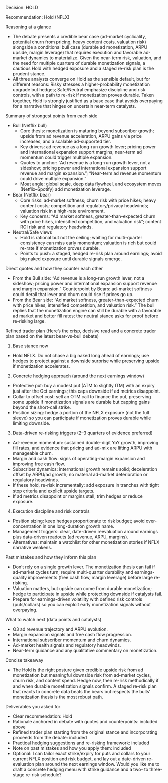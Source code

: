 Decision: HOLD

Recommendation: Hold (NFLX)

Reasoning at a glance
- The debate presents a credible bear case (ad-market cyclicality, potential churn from pricing, heavy content costs, valuation risk) alongside a conditional bull case (durable ad monetization, ARPU upside, margin leverage) that requires execution and favorable ad-market dynamics to materialize. Given the near-term risk, valuation, and the need for multiple quarters of durable monetization signals, a cautious Hold with hedged exposure and a staged re-risk plan is the prudent stance.
- All three analysts converge on Hold as the sensible default, but for different reasons: Risky stresses a higher-probability monetization upgrade but hedges; Safe/Neutral emphasize discipline and risk controls, with a path to re-risk if monetization proves durable. Taken together, Hold is strongly justified as a base case that avoids overpaying for a narrative that hinges on uncertain near-term catalysts.

Summary of strongest points from each side
- Bull (Netflix bull)
  - Core thesis: monetization is maturing beyond subscriber growth; upside from ad revenue acceleration, ARPU gains via price increases, and a scalable ad-supported tier.
  - Key drivers: ad revenue as a long-run growth lever; pricing power and international expansion support margins; near-term ad momentum could trigger multiple expansion.
  - Quotes to anchor: “Ad revenue is a long-run growth lever, not a sideshow; pricing power and international expansion support revenue and margin expansion.”; “Near-term ad revenue momentum could drive multiple expansion.”
  - Moat angle: global scale, deep data flywheel, and ecosystem moves (Netflix–Spotify) add monetization leverage.
- Bear (Netflix bear)
  - Core risks: ad-market softness; churn risk with price hikes; heavy content costs; competition and regulatory/privacy headwinds; valuation risk in a high-rate environment.
  - Key concerns: “Ad market softness, greater-than-expected churn with price hikes, intensified competition, and valuation risk”; content ROI risk and regulatory headwinds.
- Neutral/Safe views
  - Hold is rational but not the ceiling; waiting for multi-quarter consistency can miss early momentum; valuation is rich but could re-rate if monetization proves durable.
  - Points to push: a staged, hedged re-risk plan around earnings; avoid big naked exposure until durable signals emerge.

Direct quotes and how they counter each other
- From the Bull side: “Ad revenue is a long-run growth lever, not a sideshow; pricing power and international expansion support revenue and margin expansion.” Counterpoint by Bears: ad-market softness could derail that lever and churn could rise if prices go up.
- From the Bear side: “Ad market softness, greater-than-expected churn with price hikes, intensified competition, and valuation risk.” The bull replies that the monetization engine can still be durable with a favorable ad market and better fill rates; the neutral stance asks for proof before re-risking large.

Refined trader plan (Here’s the crisp, decisive read and a concrete trader plan based on the latest bear-vs-bull debate)

1) Base stance now
- Hold NFLX. Do not chase a big naked long ahead of earnings; use hedges to protect against a downside surprise while preserving upside if monetization accelerates.

2) Concrete hedging approach (around the next earnings window)
- Protective put: buy a modest put (ATM to slightly ITM) with an expiry just after the Oct earnings; this caps downside if ad metrics disappoint.
- Collar to offset cost: sell an OTM call to finance the put, preserving some upside if monetization signals are durable but capping gains beyond the short-call strike.
- Position sizing: hedge a portion of the NFLX exposure (not the full sleeve) so you can participate if monetization proves durable while limiting downside.

3) Data-driven re-risking triggers (2–3 quarters of evidence preferred)
- Ad-revenue momentum: sustained double-digit YoY growth, improving fill rates, and evidence that pricing and ad-mix are lifting ARPU with manageable churn.
- Margin and cash flow: signs of operating-margin expansion and improving free cash flow.
- Subscriber dynamics: international growth remains solid; deceleration offset by ARPU/ad growth; no material ad-market deterioration or regulatory headwinds.
- If these hold, re-risk incrementally: add exposure in tranches with tight stop criteria and explicit upside targets.
- If ad metrics disappoint or margins stall, trim hedges or reduce exposure.

4) Execution discipline and risk controls
- Position sizing: keep hedges proportionate to risk budget; avoid over-concentration in one long-duration growth name.
- Management triggers: clear, date-driven reevaluation around earnings plus data-driven readouts (ad revenue, ARPU, margins).
- Alternatives: maintain a watchlist for other monetization stories if NFLX narrative weakens.

Past mistakes and how they inform this plan
- Don’t rely on a single growth lever. The monetization thesis can fail if ad-market cycles turn; require multi-quarter durability and earnings-quality improvements (free cash flow, margin leverage) before large re-risking.
- Valuation matters, but upside can come from durable monetization; hedge to participate in upside while protecting downside if catalysts fail.
- Prepare for earnings-driven volatility with defined risk controls (puts/collars) so you can exploit early monetization signals without overpaying.

What to watch next (data points and catalysts)
- Q3 ad revenue trajectory and ARPU evolution.
- Margin expansion signals and free cash flow progression.
- International subscriber momentum and churn dynamics.
- Ad-market health signals and regulatory headwinds.
- Near-term guidance and any qualitative commentary on monetization.

Concise takeaway
- The Hold is the right posture given credible upside risk from ad monetization but meaningful downside risk from ad-market cycles, churn risk, and content spend. Hedge now, then re-risk methodically if and when durable monetization signals confirm. A staged re-risk plan that reacts to concrete data beats the bears but respects the bulls’ monetization thesis is the most robust path.

Deliverables you asked for
- Clear recommendation: Hold
- Rationale anchored in debate with quotes and counterpoints: included above
- Refined trader plan starting from the original stance and incorporating proceeds from the debate: included
- Practical hedging suggestions and re-risking framework: included
- Note on past mistakes and how you apply them: included
- Optional: I can tailor exact strike/expiry for puts and collars to your current NFLX position and risk budget, and lay out a date-driven re-evaluation plan around the next earnings window. Would you like me to draft a concrete hedging menu with strike guidance and a two- to three-stage re-risk schedule?